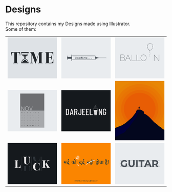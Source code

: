 # Designs
This repository contains my Designs made using Illustrator.<br>
Some of them:<br>
<table>
<tr><td><img src="./2020-11/png/16.11.2020.png"></td><td><img src="./2020-11/png/30.11.2020.png"></td><td><img src="./2020-11/png/22.11.2020.png"></td></tr>
<tr><td><img src="./2020-11/png/26.11.2020.png"></td><td><img src="./2020-12/png/31.12.2020.png"></td><td><img src="./2020-11/png/15.11.2020.png"></td></tr>
<tr><td><img src="./2020-12/png/06.12.2020.png"></td><td><img src="./2020-11/png/19.11.2020.png"></td><td><img src="./2020-12/png/02.12.2020.png"></td></tr>
</table>
